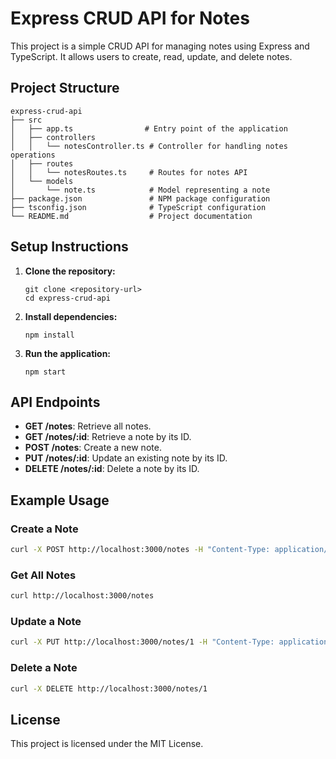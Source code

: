 # Express CRUD API for Notes

This project is a simple CRUD API for managing notes using Express and TypeScript. It allows users to create, read, update, and delete notes.

## Project Structure

```
express-crud-api
├── src
│   ├── app.ts                # Entry point of the application
│   ├── controllers
│   │   └── notesController.ts # Controller for handling notes operations
│   ├── routes
│   │   └── notesRoutes.ts     # Routes for notes API
│   └── models
│       └── note.ts            # Model representing a note
├── package.json               # NPM package configuration
├── tsconfig.json              # TypeScript configuration
└── README.md                  # Project documentation
```

## Setup Instructions

1. **Clone the repository:**
   ```
   git clone <repository-url>
   cd express-crud-api
   ```

2. **Install dependencies:**
   ```
   npm install
   ```

3. **Run the application:**
   ```
   npm start
   ```

## API Endpoints

- **GET /notes**: Retrieve all notes.
- **GET /notes/:id**: Retrieve a note by its ID.
- **POST /notes**: Create a new note.
- **PUT /notes/:id**: Update an existing note by its ID.
- **DELETE /notes/:id**: Delete a note by its ID.

## Example Usage

### Create a Note

```bash
curl -X POST http://localhost:3000/notes -H "Content-Type: application/json" -d '{"title": "Note Title", "content": "Note Content"}'
```

### Get All Notes

```bash
curl http://localhost:3000/notes
```

### Update a Note

```bash
curl -X PUT http://localhost:3000/notes/1 -H "Content-Type: application/json" -d '{"title": "Updated Title", "content": "Updated Content"}'
```

### Delete a Note

```bash
curl -X DELETE http://localhost:3000/notes/1
```

## License

This project is licensed under the MIT License.